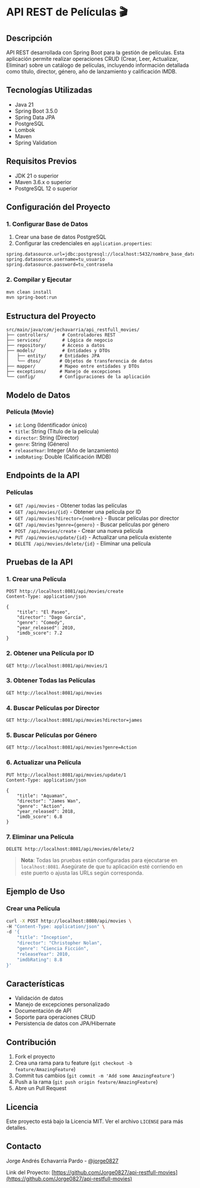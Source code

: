 # API REST de Películas 🎬

## Descripción
API REST desarrollada con Spring Boot para la gestión de películas. Esta aplicación permite realizar operaciones CRUD (Crear, Leer, Actualizar, Eliminar) sobre un catálogo de películas, incluyendo información detallada como título, director, género, año de lanzamiento y calificación IMDB.

## Tecnologías Utilizadas
- Java 21
- Spring Boot 3.5.0
- Spring Data JPA
- PostgreSQL
- Lombok
- Maven
- Spring Validation

## Requisitos Previos
- JDK 21 o superior
- Maven 3.6.x o superior
- PostgreSQL 12 o superior

## Configuración del Proyecto

### 1. Configurar Base de Datos
1. Crear una base de datos PostgreSQL
2. Configurar las credenciales en `application.properties`:
```properties
spring.datasource.url=jdbc:postgresql://localhost:5432/nombre_base_datos
spring.datasource.username=tu_usuario
spring.datasource.password=tu_contraseña
```

### 2. Compilar y Ejecutar
```bash
mvn clean install
mvn spring-boot:run
```

## Estructura del Proyecto
```
src/main/java/com/jechavarria/api_restfull_movies/
├── controllers/     # Controladores REST
├── services/        # Lógica de negocio
├── repository/      # Acceso a datos
├── models/          # Entidades y DTOs
│   ├── entity/     # Entidades JPA
│   └── dtos/       # Objetos de transferencia de datos
├── mapper/         # Mapeo entre entidades y DTOs
├── exceptions/     # Manejo de excepciones
└── config/         # Configuraciones de la aplicación
```

## Modelo de Datos

### Película (Movie)
- `id`: Long (Identificador único)
- `title`: String (Título de la película)
- `director`: String (Director)
- `genre`: String (Género)
- `releaseYear`: Integer (Año de lanzamiento)
- `imdbRating`: Double (Calificación IMDB)

## Endpoints de la API

### Películas
- `GET /api/movies` - Obtener todas las películas
- `GET /api/movies/{id}` - Obtener una película por ID
- `GET /api/movies?director={nombre}` - Buscar películas por director
- `GET /api/movies?genre={genero}` - Buscar películas por género
- `POST /api/movies/create` - Crear una nueva película
- `PUT /api/movies/update/{id}` - Actualizar una película existente
- `DELETE /api/movies/delete/{id}` - Eliminar una película

## Pruebas de la API

### 1. Crear una Película
```http
POST http://localhost:8081/api/movies/create
Content-Type: application/json

{
    "title": "El Paseo",
    "director": "Dago García",
    "genre": "Comedy",
    "year_released": 2010,
    "imdb_score": 7.2
}
```

### 2. Obtener una Película por ID
```http
GET http://localhost:8081/api/movies/1
```

### 3. Obtener Todas las Películas
```http
GET http://localhost:8081/api/movies
```

### 4. Buscar Películas por Director
```http
GET http://localhost:8081/api/movies?director=james
```

### 5. Buscar Películas por Género
```http
GET http://localhost:8081/api/movies?genre=Action
```

### 6. Actualizar una Película
```http
PUT http://localhost:8081/api/movies/update/1
Content-Type: application/json

{
    "title": "Aquaman",
    "director": "James Wan",
    "genre": "Action",
    "year_released": 2018,
    "imdb_score": 6.8
}
```

### 7. Eliminar una Película
```http
DELETE http://localhost:8081/api/movies/delete/2
```

> **Nota**: Todas las pruebas están configuradas para ejecutarse en `localhost:8081`. Asegúrate de que tu aplicación esté corriendo en este puerto o ajusta las URLs según corresponda.

## Ejemplo de Uso

### Crear una Película
```bash
curl -X POST http://localhost:8080/api/movies \
-H "Content-Type: application/json" \
-d '{
    "title": "Inception",
    "director": "Christopher Nolan",
    "genre": "Ciencia Ficción",
    "releaseYear": 2010,
    "imdbRating": 8.8
}'
```

## Características
- Validación de datos
- Manejo de excepciones personalizado
- Documentación de API
- Soporte para operaciones CRUD
- Persistencia de datos con JPA/Hibernate

## Contribución
1. Fork el proyecto
2. Crea una rama para tu feature (`git checkout -b feature/AmazingFeature`)
3. Commit tus cambios (`git commit -m 'Add some AmazingFeature'`)
4. Push a la rama (`git push origin feature/AmazingFeature`)
5. Abre un Pull Request

## Licencia
Este proyecto está bajo la Licencia MIT. Ver el archivo `LICENSE` para más detalles.

## Contacto
Jorge Andrés Echavarría Pardo - [@jorge0827](https://github.com/Jorge0827)

Link del Proyecto: [https://github.com/Jorge0827/api-restfull-movies](https://github.com/Jorge0827/api-restfull-movies) 